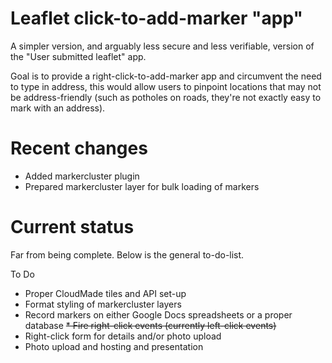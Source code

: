 Leaflet click-to-add-marker "app"
===========

A simpler version, and arguably less secure and less verifiable, version of the "User submitted leaflet" app.

Goal is to provide a right-click-to-add-marker app and circumvent the need to type in address, this would allow users to pinpoint locations that may not be address-friendly (such as potholes on roads, they're not exactly easy to mark with an address).

Recent changes
===========

* Added markercluster plugin
* Prepared markercluster layer for bulk loading of markers

Current status
===========

Far from being complete. Below is the general to-do-list.

To Do
* Proper CloudMade tiles and API set-up
* Format styling of markercluster layers
* Record markers on either Google Docs spreadsheets or a proper database
~~* Fire right-click events (currently left-click events)~~
* Right-click form for details and/or photo upload
* Photo upload and hosting and presentation
